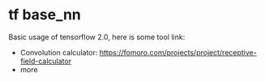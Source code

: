 # tf base_nn

Basic usage of tensorflow 2.0, here is some tool link:

- Convolution calculator: https://fomoro.com/projects/project/receptive-field-calculator
- more